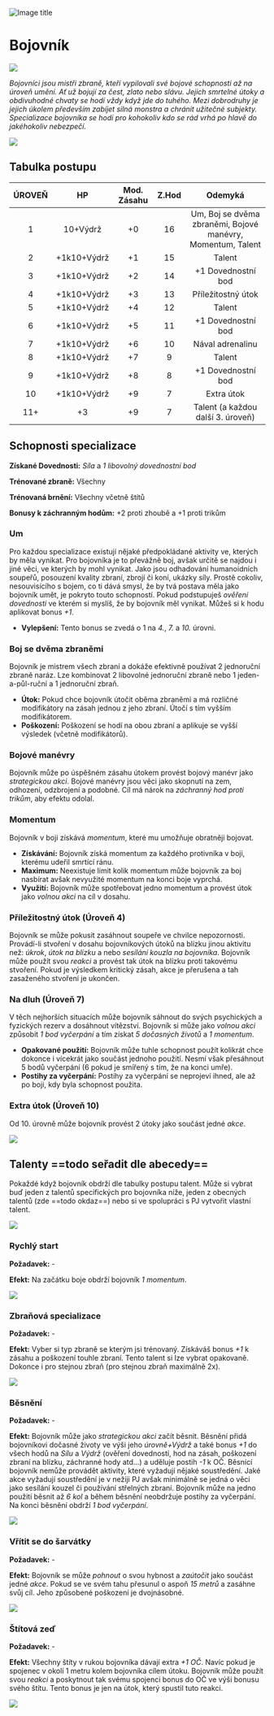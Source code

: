 ![Image title](/assets/OW/classes/Fighter.png)

# Bojovník

<img src="/assets/sep_line.png"/>

*Bojovníci jsou mistři zbraně, kteří vypilovali své bojové schopnosti až na úroveň umění. Ať už bojují za čest, zlato nebo slávu. Jejich smrtelné útoky a obdivuhodné chvaty se hodí vždy když jde do tuhého. Mezi dobrodruhy je jejich úkolem především zabíjet silná monstra a chránit užitečné subjekty. Specializace bojovníka se hodí pro kohokoliv kdo se rád vrhá po hlavě do jakéhokoliv nebezpečí.*

<img src="/assets/sep_line.png"/>

## Tabulka postupu

| ÚROVEŇ |     HP      | Mod. Zásahu | Z.Hod |                           Odemyká                           |
| :----: | :---------: | :---------: | :---: | :---------------------------------------------------------: |
|   1    |  10+Výdrž   |     +0      |  16   | Um, Boj se dvěma zbraněmi, Bojové manévry, Momentum, Talent |
|   2    | +1k10+Výdrž |     +1      |  15   |                           Talent                            |
|   3    | +1k10+Výdrž |     +2      |  14   |                     +1 Dovednostní bod                      |
|   4    | +1k10+Výdrž |     +3      |  13   |                     Příležitostný útok                      |
|   5    | +1k10+Výdrž |     +4      |  12   |                           Talent                            |
|   6    | +1k10+Výdrž |     +5      |  11   |                     +1 Dovednostní bod                      |
|   7    | +1k10+Výdrž |     +6      |  10   |                      Nával adrenalinu                       |
|   8    | +1k10+Výdrž |     +7      |   9   |                           Talent                            |
|   9    | +1k10+Výdrž |     +8      |   8   |                     +1 Dovednostní bod                      |
|   10   | +1k10+Výdrž |     +9      |   7   |                         Extra útok                          |
|  11+   |     +3      |     +9      |   7   |              Talent (a každou další 3. úroveň)              |

## Schopnosti specializace

**Získané Dovednosti:** *Síla* a *1 libovolný dovednostní bod*

**Trénované zbraně:** Všechny

**Trénovaná brnění:** Všechny včetně štítů

**Bonusy k záchranným hodům:** +2 proti zhoubě a +1 proti trikům

### Um

Pro každou specializace existují nějaké předpokládané aktivity ve, kterých by měla vynikat. Pro bojovníka je to převážně boj, avšak určitě se najdou i jiné věci, ve kterých by mohl vynikat. Jako jsou odhadování humanoidních soupeřů, posouzení kvality zbraní, zbrojí či koní, ukázky síly. Prostě cokoliv, nesouvisícího s bojem, co ti dává smysl, že by tvá postava měla jako bojovník umět, je pokryto touto schopností. Pokud podstupuješ *ověření dovednosti* ve kterém si myslíš, že by bojovník měl vynikat. Můžeš si k hodu aplikovat bonus *+1*.

- **Vylepšení:** Tento bonus se zvedá o 1 na *4.*, *7.* a *10.* úrovni.

### Boj se dvěma zbraněmi

Bojovník je mistrem všech zbraní a dokáže efektivně používat 2 jednoruční zbraně naráz. Lze kombinovat 2 libovolné jednoruční zbraně nebo 1 jeden-a-půl-ruční a 1 jednoruční zbraň.

- **Útok:** Pokud chce bojovník útočit oběma zbraněmi a má rozličné modifikátory na zásah jednou z jeho zbraní. Útočí s tím vyšším modifikátorem.
- **Poškození:** Poškození se hodí na obou zbraní a aplikuje se vyšší výsledek (včetně modifikátorů).

### Bojové manévry

Bojovník může po úspěšném zásahu útokem provést bojový manévr jako *strategickou akci*. Bojové manévry jsou věci jako skopnutí na zem, odhození, odzbrojení a podobné. Cíl má nárok na *záchranný hod proti trikům*, aby efektu odolal.

### Momentum

Bojovník v boji získává *momentum*, které mu umožňuje obratněji bojovat.

- **Získávání:** Bojovník získá momentum za každého protivníka v boji, kterému udeřil smrtící ránu.
- **Maximum:** Neexistuje limit kolik momentum může bojovník za boj nasbírat avšak nevyužité momentum na konci boje vyprchá.
- **Využití:** Bojovník může spotřebovat jedno momentum a provést útok jako *volnou akci* na cíl v dosahu.

### Příležitostný útok (Úroveň 4)

Bojovník se může pokusit zasáhnout soupeře ve chvilce nepozornosti. Provádí-li stvoření v dosahu bojovníkových útoků na blízku jinou aktivitu než: *úkrok*, *útok na blízku* a nebo *sesílání kouzla na bojovníka*. Bojovník může použít svou *reakci* a provést tak útok na blízku proti takovému stvoření. Pokud je výsledkem kritický zásah, akce je přerušena a tah zasaženého stvoření je ukončen.

### Na dluh (Úroveň 7)

V těch nejhorších situacích může bojovník sáhnout do svých psychických a fyzických rezerv a dosáhnout vítězství. Bojovník si může jako *volnou akci* způsobit *1 bod vyčerpání* a tím získat *5 dočasných životů* a *1 momentum*.

- **Opakované použití:** Bojovník může tuhle schopnost použít kolikrát chce dokonce i vícekrát jako součást jednoho použití. Nesmí však přesáhnout 5 bodů vyčerpání (6 pokud je smířený s tím, že na konci umře).
- **Postihy za vyčerpání:** Postihy za vyčerpání se neprojeví ihned, ale až po boji, kdy byla schopnost použita.

### Extra útok (Úroveň 10)

Od 10. úrovně může bojovník provést 2 útoky jako součást jedné *akce*.

<img src="/assets/sep_line.png"/>

## Talenty ==todo seřadit dle abecedy==

Pokaždé když bojovník obdrží dle tabulky postupu talent. Může si vybrat buď jeden z talentů specifických pro bojovníka níže, jeden z obecných talentů (zde ==todo okdaz==) nebo si ve spolupráci s PJ vytvořit vlastní talent.

<img src="/assets/sep_line.png"/>

### Rychlý start

**Požadavek:** -

**Efekt:** Na začátku boje obdrží bojovník *1 momentum*.

<img src="/assets/sep_line.png"/>

### Zbraňová specializace

**Požadavek:** -

**Efekt:** Vyber si typ zbraně se kterým jsi trénovaný. Získáváš bonus *+1* k zásahu a poškození touhle zbraní. Tento talent si lze vybrat opakovaně. Dokonce i pro stejnou zbraň (pro stejnou zbraň maximálně 2x).

<img src="/assets/sep_line.png"/>

### Běsnění

**Požadavek:** -

**Efekt:** Bojovník může jako *strategickou akci* začít běsnit. Běsnění přidá bojovníkovi dočasné životy ve výši jeho *úrovně+Výdrž* a také bonus *+1* do všech hodů na *Sílu* a *Výdrž* (ověření dovedností, hod na zásah, poškození zbraní na blízku, záchranné hody atd...) a uděluje postih *-1* k OČ. Běsnící bojovník nemůže provádět aktivity, které vyžadují nějaké soustředění. Jaké akce vyžadují soustředění je v nežiji PJ avšak minimálně se jedná o věci jako sesílání kouzel či používání střelných zbraní. Bojovník může na jedno použití běsnit až *6 kol* a během běsnění neobdržuje postihy za vyčerpání. Na konci běsnění obdrží *1 bod vyčerpání*.

<img src="/assets/sep_line.png"/>

### Vřítit se do šarvátky

**Požadavek:** -

**Efekt:** Bojovník se může *pohnout* o svou hybnost a *zaútočit* jako součást jedné *akce*. Pokud se ve svém tahu přesunul o aspoň *15 metrů* a zasáhne svůj cíl. Jeho způsobené poškození je dvojnásobné.

<img src="/assets/sep_line.png"/>

### Štítová zeď

**Požadavek:** -

**Efekt:** Všechny štíty v rukou bojovníka dávají extra *+1 OČ*. Navíc pokud je spojenec v okolí 1 metru kolem bojovníka cílem útoku. Bojovník může použít svou *reakci* a poskytnout tak svému spojenci bonus do OČ ve výši bonusu svého štítu. Tento bonus je jen na útok, který spustil tuto reakci.

<img src="/assets/sep_line.png"/>
